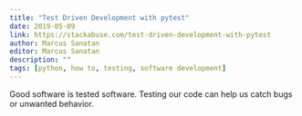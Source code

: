 ```yaml
---
title: "Test Driven Development with pytest"
date: 2019-05-09
link: https://stackabuse.com/test-driven-development-with-pytest
author: Marcus Sanatan
editor: Marcus Sanatan
description: ""
tags: [python, how to, testing, software development]
---
```


Good software is tested software. Testing our code can help us catch bugs or unwanted behavior.
